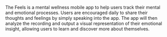 The Feels is a mental wellness mobile app to help users track their mental and emotional processes. Users are encouraged daily to share their thoughts and feelings by simply speaking into the app. The app will then analyze the recording and output a visual representation of their emotional insight, allowing users to learn and discover more about themselves.